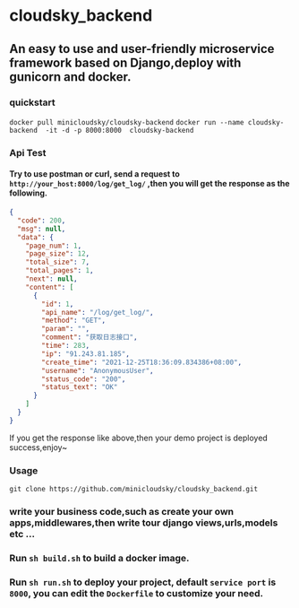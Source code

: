 # cloudsky_backend
## An easy to use and user-friendly microservice framework based on Django,deploy with gunicorn and docker.
### quickstart
`docker pull minicloudsky/cloudsky-backend`
`docker run --name cloudsky-backend  -it -d -p 8000:8000  cloudsky-backend`
### Api Test
#### Try to use postman or curl, send a request to  `http://your_host:8000/log/get_log/` ,then you will get the response as the following.
```json
{
  "code": 200,
  "msg": null,
  "data": {
    "page_num": 1,
    "page_size": 12,
    "total_size": 7,
    "total_pages": 1,
    "next": null,
    "content": [
      {
        "id": 1,
        "api_name": "/log/get_log/",
        "method": "GET",
        "param": "",
        "comment": "获取日志接口",
        "time": 283,
        "ip": "91.243.81.185",
        "create_time": "2021-12-25T18:36:09.834386+08:00",
        "username": "AnonymousUser",
        "status_code": "200",
        "status_text": "OK"
      }
    ]
  }
}
```
If you get the response like above,then your demo project is deployed success,enjoy~

### Usage
`git clone https://github.com/minicloudsky/cloudsky_backend.git`
### write your business code,such as create your own apps,middlewares,then write tour django views,urls,models etc ...
### Run `sh build.sh` to build a docker image.
### Run `sh run.sh` to deploy your project, default `service port` is `8000`, you can edit the `Dockerfile` to customize your need.


